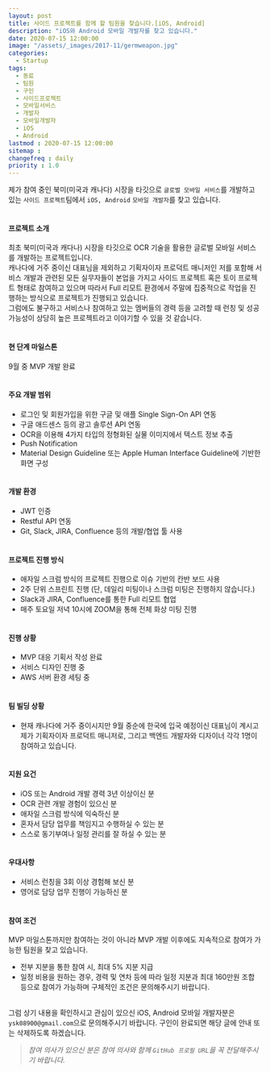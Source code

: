 ```yaml
---
layout: post
title: 사이드 프로젝트를 함께 할 팀원을 찾습니다.[iOS, Android]
description: "iOS와 Android 모바일 개발자를 찾고 있습니다."
date: 2020-07-15 12:00:00
image: "/assets/_images/2017-11/germweapon.jpg"
categories:
  - Startup
tags:
  - 동료
  - 팀원
  - 구인
  - 사이드프로젝트
  - 모바일서비스
  - 개발자
  - 모바일개발자
  - iOS
  - Android
lastmod : 2020-07-15 12:00:00
sitemap :
changefreq : daily
priority : 1.0
---
```



제가 참여 중인 북미(미국과 캐나다) 시장을 타깃으로 `글로벌 모바일 서비스`를 개발하고 있는 `사이드 프로젝트`팀에서 `iOS, Android` `모바일 개발자`를 찾고 있습니다.<br><br>

#### **프로젝트 소개**<br>
최초 북미(미국과 캐다나) 시장을 타깃으로 OCR 기술을 활용한 글로벌 모바일 서비스를 개발하는 프로젝트입니다.<br> 캐나다에 거주 중이신 대표님을 제외하고 기획자이자 프로덕트 매니저인 저를 포함해 서비스 개발과 관련된 모든 실무자들이 본업을 가지고 사이드 프로젝트 혹은 토이 프로젝트 형태로 참여하고 있으며 따라서 Full 리모트 환경에서 주말에 집중적으로 작업을 진행하는 방식으로 프로젝트가 진행되고 있습니다.<br> 그럼에도 불구하고 서비스나 참여하고 있는 멤버들의 경력 등을 고려할 때 런칭 및 성공 가능성이 상당히 높은 프로젝트라고 이야기할 수 있을 것 같습니다.<br><br>

#### **현 단계 마일스톤**<br>
9월 중 MVP 개발 완료<br><br>

#### **주요 개발 범위**<br>
- 로그인 및 회원가입을 위한 구글 및 애플 Single Sign-On API 연동
- 구글 애드센스 등의 광고 솔루션 API 연동
- OCR을 이용해 4가지 타입의 정형화된 실물 이미지에서 텍스트 정보 추출
- Push Notification
- Material Design Guideline 또는 Apple Human Interface Guideline에 기반한 화면 구성<br><br>

#### **개발 환경**<br>
- JWT 인증
- Restful API 연동
- Git, Slack, JIRA, Confluence 등의 개발/협업 툴 사용<br><br>

#### **프로젝트 진행 방식**<br>
- 애자일 스크럼 방식의 프로젝트 진행으로 이슈 기반의 칸반 보드 사용
- 2주 단위 스프린트 진행 (단, 데일리 미팅이나 스크럼 미팅은 진행하지 않습니다.)
- Slack과 JIRA, Confluence를 통한 Full 리모트 협업
- 매주 토요일 저녁 10시에 ZOOM을 통해 전체 화상 미팅 진행<br><br>

#### **진행 상황**<br>
- MVP 대응 기획서 작성 완료
- 서비스 디자인 진행 중
- AWS 서버 환경 세팅 중<br><br>

#### **팀 빌딩 상황**<br>
- 현재 캐나다에 거주 중이시지만 9월 중순에 한국에 입국 예정이신 대표님이 계시고 제가 기획자이자 프로덕트 매니저로, 그리고 백엔드 개발자와 디자이너 각각 1명이 참여하고 있습니다.<br><br>

#### **지원 요건**<br>
- iOS 또는 Android 개발 경력 3년 이상이신 분
- OCR 관련 개발 경험이 있으신 분
- 애자일 스크럼 방식에 익숙하신 분
- 혼자서 담당 업무를 책임지고 수행하실 수 있는 분
- 스스로 동기부여나 일정 관리를 잘 하실 수 있는 분<br><br>

#### **우대사항**<br>
- 서비스 런칭을 3회 이상 경험해 보신 분
- 영어로 담당 업무 진행이 가능하신 분<br><br>

#### **참여 조건**<br>
MVP 마일스톤까지만 참여하는 것이 아니라 MVP 개발 이후에도 지속적으로 참여가 가능한 팀원을 찾고 있습니다.
- 전부 지분을 통한 참여 시, 최대 5% 지분 지급
- 일정 비용을 원하는 경우, 경력 및 연차 등에 따라 일정 지분과 최대 160만원 조합 등으로 참여가 가능하며 구체적인 조건은 문의해주시기 바랍니다.<br><br>

그럼 상기 내용을 확인하시고 관심이 있으신 iOS, Android 모바일 개발자분은 `ysk08900@gmail.com`으로 문의해주시기 바랍니다. 구인이 완료되면 해당 글에 안내 또는 삭제하도록 하겠습니다.<br>

>*참여 의사가 있으신 분은 참여 의사와 함께 `GitHub 프로필 URL`을 꼭 전달해주시기 바랍니다.*

<br>
<br>
